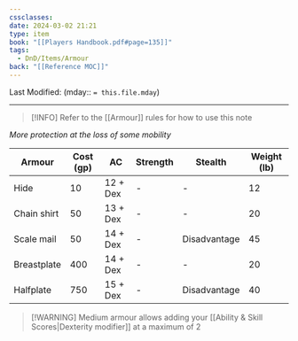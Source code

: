 ```yaml
---
cssclasses: 
date: 2024-03-02 21:21
type: item
book: "[[Players Handbook.pdf#page=135]]"
tags:
  - DnD/Items/Armour
back: "[[Reference MOC]]"
---
```

Last Modified: (mday:: `= this.file.mday`)

---

> [!INFO] Refer to the [[Armour]] rules for how to use this note

*More protection at the loss of some mobility*

| Armour      | Cost (gp) | AC       | Strength | Stealth      | Weight (lb) |
| ----------- | --------- | -------- | -------- | ------------ | ----------- |
| Hide        | 10        | 12 + Dex | -        | -            | 12          |
| Chain shirt | 50        | 13 + Dex | -        | -            | 20          |
| Scale mail  | 50        | 14 + Dex | -        | Disadvantage | 45          |
| Breastplate | 400       | 14 + Dex | -        | -            | 20          |
| Halfplate   | 750       | 15 + Dex | -        | Disadvantage | 40          |

> [!WARNING] Medium armour allows adding your [[Ability & Skill Scores|Dexterity modifier]] at a maximum of 2
